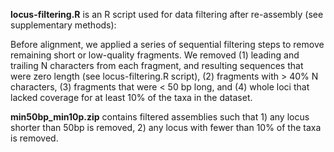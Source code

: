**locus-filtering.R** is an R script used for data filtering after re-assembly (see supplementary methods):

Before alignment, we applied a series of sequential filtering steps to remove remaining short or low-quality fragments. We removed (1) leading and trailing N characters from each fragment, and resulting sequences that were zero length (see locus-filtering.R script), (2) fragments with > 40% N characters, (3) fragments that were < 50 bp long, and (4) whole loci that lacked coverage for at least 10% of the taxa in the dataset.

**min50bp_min10p.zip** contains filtered assemblies such that 1) any locus shorter than 50bp is removed, 2) any locus with fewer than 10% of the taxa is removed.
